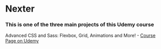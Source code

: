 # Nexter

### This is one of the three main projects of this Udemy course

Advanced CSS and Sass: Flexbox, Grid, Animations and More! - [Course Page on Udemy](https://www.udemy.com/course/advanced-css-and-sass/?couponCode=LETSLEARNNOWPP)
